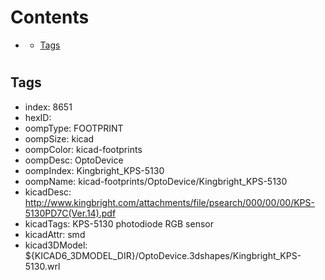 



Contents
========

* [](#)
	* [Tags](#tags)

# 

## Tags

- index: 8651
- hexID: 
- oompType: FOOTPRINT
- oompSize: kicad
- oompColor: kicad-footprints
- oompDesc: OptoDevice
- oompIndex: Kingbright_KPS-5130
- oompName: kicad-footprints/OptoDevice/Kingbright_KPS-5130
- kicadDesc: http://www.kingbright.com/attachments/file/psearch/000/00/00/KPS-5130PD7C(Ver.14).pdf
- kicadTags: KPS-5130 photodiode RGB sensor
- kicadAttr: smd
- kicad3DModel: ${KICAD6_3DMODEL_DIR}/OptoDevice.3dshapes/Kingbright_KPS-5130.wrl
